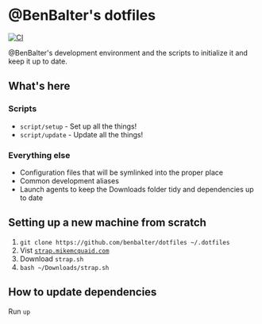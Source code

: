# @BenBalter's dotfiles

[![CI](https://github.com/benbalter/dotfiles/actions/workflows/ci.yml/badge.svg)](https://github.com/benbalter/dotfiles/actions/workflows/ci.yml)

@BenBalter's development environment and the scripts to initialize it and keep it up to date.

## What's here

### Scripts

* `script/setup` - Set up all the things!
* `script/update` - Update all the things!

### Everything else

* Configuration files that will be symlinked into the proper place
* Common development aliases
* Launch agents to keep the Downloads folder tidy and dependencies up to date

## Setting up a new machine from scratch

1. `git clone https://github.com/benbalter/dotfiles ~/.dotfiles`
2. Vist [`strap.mikemcquaid.com`](https://strap.mikemcquaid.com)
3. Download `strap.sh`
4. `bash ~/Downloads/strap.sh`

## How to update dependencies

Run `up`
